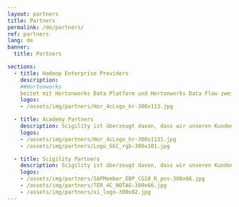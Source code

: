 ```yaml
---
layout: partners
title: Partners
permalink: /de/partners/
ref: partners
lang: de
banner:
  title: Partners

sections:
  - title: Hadoop Enterprise Providers
    description: 
    ##Hortonworks 
    beitet mit Hortonworks Data Platform und Hortonworks Data Flow zwei 100% Open Source Technologie Stacks für Ihre moderne Informationsplatform. Scigility gehört seit 2013 zu den Hortonworks System Integratoren und waren damit die ersten Hortonworkspartner in der Schweiz.
    logos:
    - /assets/img/partners/Hor_4cLogo_hr-300x113.jpg

  - title: Academy Partners
    description: Scigility ist überzeugt davon, dass wir unseren Kunden die besten Leistungen anbieten können, wenn wir mit guten Partnern zusammenarbeiten. Darum sind wir stets darum bestrebt ein gutes Netzwerk zu haben und arbeiten mit folgenden Unternehmungen zusammen.
    logos:
    - /assets/img/partners/Hor_4cLogo_hr-300x1131.jpg
    - /assets/img/partners/Logo_SEC_rgb-300x101.jpg

  - title: Scigility Partners
    description: Scigility ist überzeugt davon, dass wir unseren Kunden die besten Leistungen anbieten können, wenn wir mit guten Partnern zusammenarbeiten. Darum sind wir stets darum bestrebt ein gutes Netzwerk zu haben und arbeiten mit folgenden Unternehmungen zusammen.
    logos:
    - /assets/img/partners/SAPMember_EBP_CG10_R_pos-300x66.jpg
    - /assets/img/partners/TER_4C_NOTAG-300x66.jpg
    - /assets/img/partners/xi_logo-300x82.jpg
---
```

